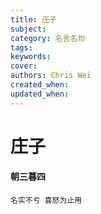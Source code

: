 ```yaml
---
title: 庄子
subject: 
category: 名言名句
tags: 
keywords: 
cover: 
authors: Chris Wei
created_when: 
updated_when: 
---
```


# 庄子

#### 朝三暮四

```
名实不亏 喜怒为止用
```
